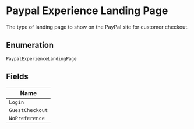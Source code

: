 
# Paypal Experience Landing Page

The type of landing page to show on the PayPal site for customer checkout.

## Enumeration

`PaypalExperienceLandingPage`

## Fields

| Name |
|  --- |
| `Login` |
| `GuestCheckout` |
| `NoPreference` |

